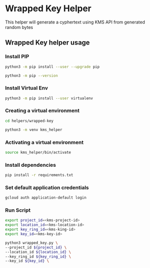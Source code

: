 # Wrapped Key Helper

This helper will generate a cyphertext using KMS API
from generated random bytes

## Wrapped Key helper usage

### Install PIP

```sh
python3 -m pip install --user --upgrade pip

python3 -m pip --version
```

### Install Virtual Env

```sh
python3 -m pip install --user virtualenv
```

### Creating a virtual environment

```sh
cd helpers/wrapped-key

python3 -m venv kms_helper
```

### Activating a virtual environment

```sh
source kms_helper/bin/activate
```

### Install dependencies

```sh
pip install -r requirements.txt
```

### Set default application credentials

```sh
gcloud auth application-default login
```

### Run Script

```sh
export project_id=<kms-project-id>
export location_id=<kms-location-id>
export key_ring_id=<kms-king-id>
export key_id=<kms-key-id>

python3 wrapped_key.py \
--project_id ${project_id} \
--location_id ${location_id} \
--key_ring_id ${key_ring_id} \
--key_id ${key_id} \
```
